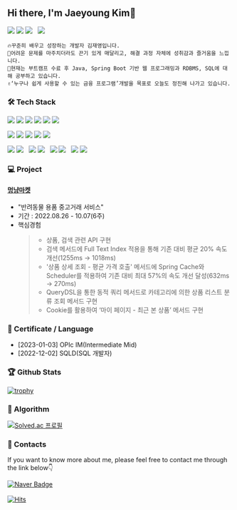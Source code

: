## Hi there, I'm Jaeyoung Kim👋 
<p>
 <img src="https://img.shields.io/badge/Communicative-FF9900?style=flat-square">
 <img src="https://img.shields.io/badge/Collaborative-FF9900?style=flat-square">
 <img src="https://img.shields.io/badge/Consistently growing-FF9900?style=flat-square"> &nbsp;
 <img src="https://img.shields.io/badge/Developer-F05032?style=flat-square">
</p>

```
🔥꾸준히 배우고 성장하는 개발자 김재영입니다.
🏃어려운 문제를 마주치더라도 끈기 있게 매달리고, 해결 과정 자체에 성취감과 즐거움을 느낍니다.
📝현재는 부트캠프 수료 후 Java, Spring Boot 기반 웹 프로그래밍과 RDBMS, SQL에 대해 공부하고 있습니다.
✌‘누구나 쉽게 사용할 수 있는 금융 프로그램’개발을 목표로 오늘도 정진해 나가고 있습니다. 
```

### 🛠 Tech Stack
<p>
  <img src="https://img.shields.io/badge/Java-007396?style=flat-square&logo=Java&logoColor=white"> 
  <img src="https://img.shields.io/badge/Spring-6DB33F?style=flat-square&logo=spring&logoColor=white"> 
  <img src="https://img.shields.io/badge/Spring Boot-6DB33F?style=flat-square&logo=Spring boot&logoColor=black"> 
  <img src="https://img.shields.io/badge/Spring Security-6DB33F?style=flat-square&logo=Spring Security&logoColor=black"> 
  <img src="https://img.shields.io/badge/Json web tokens-000000?style=flat-square&logo=Json web tokens&logoColor=white"> 
  <img src="https://img.shields.io/badge/Gradle-02303A?style=flat-square=gradle&logoColor=white"> 
</p>
<p>  
  <img src="https://img.shields.io/badge/MySQL-4479A1?style=flat-square&logo=mysql&logoColor=white">
  <img src="https://img.shields.io/badge/AmazonAWS-232F3E?style=flat-square&logo=amazonaws&logoColor=white"> 
  <img src="https://img.shields.io/badge/AmazonEC2-FF9900?style=flat-square&logo=amazonec2&logoColor=white">
  <img src="https://img.shields.io/badge/AmazonRDS-527FFF?style=flat-square&logo=amazonrds&logoColor=white">
  <img src="https://img.shields.io/badge/AmazonS3-569A31?style=flat-square&logo=amazons3&logoColor=white"> 
</p>
<p>
  <img src="https://img.shields.io/badge/Intellijidea-000000?style=flat-square&logo=intellijidea&logoColor=white"> 
  <img src="https://img.shields.io/badge/Sourcetree-0052CC?style=flat-square&logo=sourcetree&logoColor=white"> 
  &nbsp;
  <img src="https://img.shields.io/badge/Swagger-85EA2D?style=flat-square&logo=swagger&logoColor=white"> 
  <img src="https://img.shields.io/badge/Postman-FF6C37?style=flat-square&logo=postman&logoColor=white"> 
  &nbsp; 
  <img src="https://img.shields.io/badge/Slack-4A154B?style=flat-square&logo=slack&logoColor=white"> 
  <img src="https://img.shields.io/badge/Notion-000000?style=flat-square&logo=notion&logoColor=white">
  &nbsp;
  <img src="https://img.shields.io/badge/Github-181717?style=flat-square&logo=github&logoColor=white">
  <img src="https://img.shields.io/badge/Git-F05032?style=flat-square&logo=git&logoColor=white">
</P>
  
### 💻 Project
#### [멍냥마켓](https://github.com/Hanhae99-final-3team/final-be)
- "반려동물 용품 중고거래 서비스"
- 기간 : 2022.08.26 - 10.07(6주)
- 핵심경험
  > - 상품, 검색 관련 API 구현<br>
  > - 검색 메서드에 Full Text Index 적용을 통해 기존 대비 평균 20% 속도 개선(1255ms → 1018ms)<br>
  > - '상품 상세 조회 - 평균 가격 호출' 메서드에 Spring Cache와 Scheduler를 적용하여 기존 대비 최대 57%의 속도 개선 달성(632ms → 270ms)<br>
  > - QueryDSL을 통한 동적 쿼리 메서드로 카테고리에 의한 상품 리스트 분류 조회 메서드 구현<br>
  > - Cookie를 활용하여 ‘마이 페이지 - 최근 본 상품’ 메서드 구현<br>

### 📖 Certificate / Language
- [2023-01-03]  OPIc IM(Intermediate Mid)
- [2022-12-02]  SQLD(SQL 개발자)  
  
### 🏆 Github Stats

 [![trophy](https://github-profile-trophy.vercel.app/?username=fabius96&margin-w=15&margin-h=15)](https://github.com/ryo-ma/github-profile-trophy)

### 🏅 Algorithm

[![Solved.ac
프로필](http://mazassumnida.wtf/api/v2/generate_badge?boj=jy0511)](https://solved.ac/jy0511)

### 🤙 Contacts
If you want to know more about me, please feel free to contact me through the link below👇 <br> 

 [![Naver Badge](https://img.shields.io/badge/jy0511_@naver.com-03C75A?style=flat-square&logo=Naver&logoColor=white&link=mailto:ggg7152@gmail.com)](mailto:jy0511_@naver.com) &nbsp;
<br>
<br>
[![Hits](https://hits.seeyoufarm.com/api/count/incr/badge.svg?url=https://github.com/fabius96%2Fgjbae1212%2Fhit-counter&count_bg=%23000000&title_bg=%23000000&icon=&icon_color=%23000000&title=hits&edge_flat=false)](https://hits.seeyoufarm.com)
